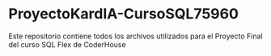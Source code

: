# ProyectoKardIA-CursoSQL75960
Este repositorio contiene todos los archivos utilizados para el Proyecto Final del curso SQL Flex de CoderHouse
